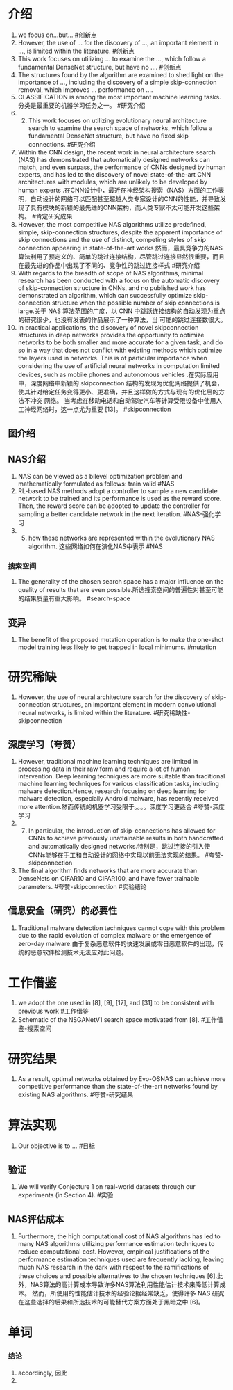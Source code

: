 # 介绍
1. we focus on...but... #创新点
2. However, the use of ... for the discovery of ..., an important element in ..., is limited within the literature. #创新点
3. This work focuses on utilizing ... to examine the ..., which follow a fundamental DenseNet structure, but have no .... #创新点 
4. The structures found by the algorithm are examined to shed light on the importance of ..., including the discovery of a simple skip-connection removal, which improves ... performance on ....
5. CLASSIFICATION is among the most important machine learning tasks.分类是最重要的机器学习任务之一。 #研究介绍
6. 2. This work focuses on utilizing evolutionary neural architecture search to examine the search space of networks, which follow a fundamental DenseNet structure, but have no ﬁxed skip connections. #研究介绍
8. Within the CNN design, the recent work in neural architecture search (NAS) has demonstrated that automatically designed networks can match, and even surpass, the performance of CNNs designed by human experts, and has led to the discovery of novel state-of-the-art CNN architectures with modules, which are unlikely to be developed by human experts .在CNN设计中，最近在神经架构搜索（NAS）方面的工作表明，自动设计的网络可以匹配甚至超越人类专家设计的CNN的性能，并导致发现了具有模块的新颖的最先进的CNN架构，而人类专家不太可能开发这些架构。 #肯定研究成果
9. However, the most competitive NAS algorithms utilize predeﬁned, simple, skip-connection structures, despite the apparent importance of skip connections and the use of distinct, competing styles of skip connection appearing in state-of-the-art works 然而，最具竞争力的NAS算法利用了预定义的、简单的跳过连接结构，尽管跳过连接显然很重要，而且在最先进的作品中出现了不同的、竞争性的跳过连接样式 #研究介绍 
10. With regards to the breadth of scope of NAS algorithms, minimal research has been conducted with a focus on the automatic discovery of skip-connection structure in CNNs, and no published work has demonstrated an algorithm, which can successfully optimize skip-connection structure when the possible number of skip connections is large.关于 NAS 算法范围的广度，以 CNN 中跳跃连接结构的自动发现为重点的研究很少，也没有发表的作品展示了一种算法，当 可能的跳过连接数很大。
11. In practical applications, the discovery of novel skipconnection structures in deep networks provides the opportunity to optimize networks to be both smaller and more accurate for a given task, and do so in a way that does not conﬂict with existing methods which optimize the layers used in networks. This is of particular importance when considering the use of artiﬁcial neural networks in computation limited devices, such as mobile phones and autonomous vehicles .在实际应用中，深度网络中新颖的 skipconnection 结构的发现为优化网络提供了机会，使其针对给定任务变得更小、更准确，并且这样做的方式与现有的优化层的方法不冲突 网络。 当考虑在移动电话和自动驾驶汽车等计算受限设备中使用人工神经网络时，这一点尤为重要 [13]。  #skipconnection


## 图介绍


## NAS介绍
1. NAS can be viewed as a bilevel optimization problem and mathematically formulated as follows: train valid #NAS
2. RL-based NAS methods adopt a controller to sample a new candidate network to be trained and its performance is used as the reward score. Then, the reward score can be adopted to update the controller for sampling a better candidate network in the next iteration. #NAS-强化学习
3. 5. how these networks are represented within the evolutionary NAS algorithm. 这些网络如何在演化NAS中表示 #NAS

### 搜索空间
1. The generality of  the chosen search space has a major influence on the quality of results that are even possible.所选搜索空间的普遍性对甚至可能的结果质量有重大影响。 #search-space
## 变异
1. The  benefit of the proposed mutation operation is to make the  one-shot model training less likely to get trapped in local minimums. #mutation

# 研究稀缺
1. However, the use of neural architecture search for the discovery of skip-connection structures, an important element in modern convolutional neural networks, is limited within the literature. #研究稀缺性-skipconnection


## 深度学习（夸赞）
1. However, traditional machine  learning techniques are limited in processing data in their raw  form and require a lot of human intervention. Deep learning  techniques are more suitable than traditional machine learning  techniques for various classification tasks, including malware  detection.Hence, research focusing on deep learning for  malware detection, especially Android malware, has recently  received more attention.然而传统的机器学习受限于。。。。深度学习更适合 #夸赞-深度学习
2. 7. In particular, the introduction of skip-connections has allowed for CNNs to achieve previously unattainable results in both handcrafted and automatically designed networks.特别是，跳过连接的引入使CNNs能够在手工和自动设计的网络中实现以前无法实现的结果。 #夸赞-skipconnection
3. The ﬁnal algorithm ﬁnds networks that are more accurate than DenseNets on CIFAR10 and CIFAR100, and have fewer trainable parameters. #夸赞-skipconnection #实验结论


## 信息安全（研究）的必要性
1. Traditional malware  detection techniques cannot cope with this problem due to  the rapid evolution of complex malware or the emergence of  zero-day malware.由于复杂恶意软件的快速发展或零日恶意软件的出现，传统的恶意软件检测技术无法应对此问题。

# 工作借鉴
1. we adopt the one used in [8],  [9], [17], and [31] to be consistent with previous work #工作借鉴
2. Schematic of the NSGANetV1 search space motivated from [8].  #工作借鉴-搜索空间
# 研究结果
1. As a result, optimal networks obtained by Evo-OSNAS can achieve more competitive performance than the state-of-the-art networks found by existing NAS algorithms. #夸赞-研究结果
# 算法实现
1. Our objective is to ... #目标

## 验证
1. We will verify Conjecture 1 on real-world datasets  through our experiments (in Section 4). #实验

## NAS评估成本
1. Furthermore, the high computational cost of NAS algorithms has led to many NAS algorithms utilizing performance estimation techniques to reduce computational cost. However, empirical justiﬁcations of the performance estimation techniques used are frequently lacking, leaving much NAS research in the dark with respect to the ramiﬁcations of these choices and possible alternatives to the chosen techniques [6].此外，NAS算法的高计算成本导致许多NAS算法利用性能估计技术来降低计算成本。 然而，所使用的性能估计技术的经验论据经常缺乏，使得许多 NAS 研究在这些选择的后果和所选技术的可能替代方案方面处于黑暗之中 [6]。

# 单词
### 结论
1. accordingly, 因此
2. 